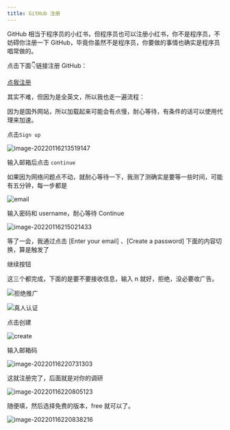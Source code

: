 ```yaml
---
title: GitHub 注册
---
```




GitHub 相当于程序员的小红书，但程序员也可以注册小红书，你不是程序员，不妨碍你注册一下 GitHub，毕竟你虽然不是程序员，你要做的事情也确实是程序员唱常做的。

点击下面👇链接注册 GitHub：

[点我注册](https://github.com/)

其实不难，但因为是全英文，所以我也走一遍流程：

因为是国外网站，所以加载起来可能会有点慢，耐心等待，有条件的话可以使用代理来加速。

点击``Sign up``



![image-20220116213519147](https://cdn.ljk.cool/202201162135197.png)

输入邮箱后点击 ``continue``

如果因为网络问题点不动，就耐心等待一下，我测了测确实是要等一些时间，可能有五分钟，每一步都是

![email](https://cdn.ljk.cool/202201162138748.png)

输入密码和 username，耐心等待 Continue

![image-20220116215021433](https://cdn.ljk.cool/202201162150469.png)

等了一会，我通过点击 [Enter your email] 、[Create a password] 下面的内容切换，算是触发了

继续按钮

这三个都完成，下面的是要不要接收信息，输入 n 就好，拒绝，没必要收广告。

![拒绝推广](https://cdn.ljk.cool/202201162155508.png)



![真人认证](https://cdn.ljk.cool/202201162206479.png)



点击创建

![create](https://cdn.ljk.cool/202201162155560.png)

输入邮箱码

![image-20220116220731303](https://cdn.ljk.cool/202201162207336.png)

这就注册完了，后面就是对你的调研



![image-20220116220805123](https://cdn.ljk.cool/202201162208147.png)



随便填，然后选择免费的版本，free 就可以了。

![image-20220116220838216](https://cdn.ljk.cool/202201162208250.png)